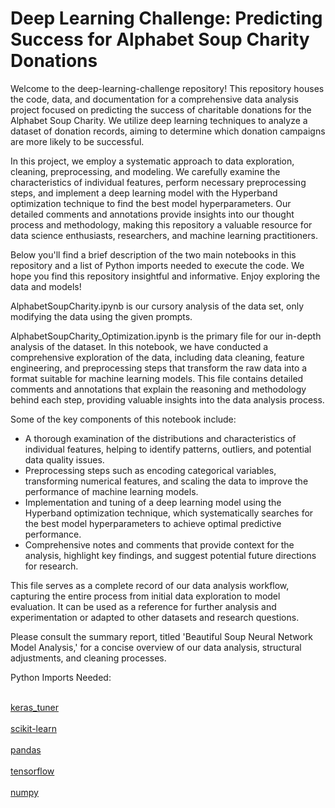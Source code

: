 # Deep Learning Challenge: Predicting Success for Alphabet Soup Charity Donations

Welcome to the deep-learning-challenge repository! This repository houses the code, data, and documentation for a comprehensive data analysis project focused on predicting the success of charitable donations for the Alphabet Soup Charity. We utilize deep learning techniques to analyze a dataset of donation records, aiming to determine which donation campaigns are more likely to be successful.

In this project, we employ a systematic approach to data exploration, cleaning, preprocessing, and modeling. We carefully examine the characteristics of individual features, perform necessary preprocessing steps, and implement a deep learning model with the Hyperband optimization technique to find the best model hyperparameters. Our detailed comments and annotations provide insights into our thought process and methodology, making this repository a valuable resource for data science enthusiasts, researchers, and machine learning practitioners.

Below you'll find a brief description of the two main notebooks in this repository and a list of Python imports needed to execute the code. We hope you find this repository insightful and informative. Enjoy exploring the data and models!

AlphabetSoupCharity.ipynb is our cursory analysis of the data set, only modifying the data using the given prompts.

AlphabetSoupCharity_Optimization.ipynb is the primary file for our in-depth analysis of the dataset. In this notebook, we have conducted a comprehensive exploration of the data, including data cleaning, feature engineering, and preprocessing steps that transform the raw data into a format suitable for machine learning models. This file contains detailed comments and annotations that explain the reasoning and methodology behind each step, providing valuable insights into the data analysis process.

Some of the key components of this notebook include:
- A thorough examination of the distributions and characteristics of individual features, helping to identify patterns, outliers, and potential data quality issues.
- Preprocessing steps such as encoding categorical variables, transforming numerical features, and scaling the data to improve the performance of machine learning models.
- Implementation and tuning of a deep learning model using the Hyperband optimization technique, which systematically searches for the best model hyperparameters to achieve optimal predictive performance.
- Comprehensive notes and comments that provide context for the analysis, highlight key findings, and suggest potential future directions for research.

This file serves as a complete record of our data analysis workflow, capturing the entire process from initial data exploration to model evaluation. It can be used as a reference for further analysis and experimentation or adapted to other datasets and research questions.

Please consult the summary report, titled 'Beautiful Soup Neural Network Model Analysis,' for a concise overview of our data analysis, structural adjustments, and cleaning processes.

Python Imports Needed:

<br>[keras_tuner](https://keras.io/keras_tuner/)</br>
<br>[scikit-learn](https://scikit-learn.org/stable/) </br> 
<br>[pandas](https://pandas.pydata.org/)  </br>
<br>[tensorflow](https://www.tensorflow.org/)</br>
<br>[numpy](https://numpy.org/)  </br>

